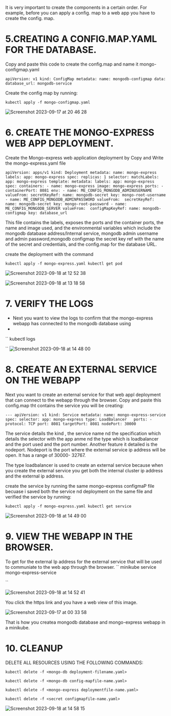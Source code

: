 It is very important to create the components in a certain order.
For example, before you can apply a config. map to a web app you have to create the config. map.

# 5.CREATING A CONFIG.MAP.YAML FOR THE DATABASE.
Copy and paste this code to create the config.map and name it mongo-configmap.yaml

``
apiVersion: v1
kind: ConfigMap
metadata:
  name: mongodb-configmap
data:
  database_url: mongodb-service
  ``
  
  Create the config map by running:
  
  ``
  kubectl apply -f mongo-configmap.yaml
  ``
  
![Screenshot 2023-09-17 at 20 46 28](https://github.com/Egal212/DEVOPS-PROJECTS1.0/assets/114033502/0fef7b11-8dd4-42b2-8c16-391f5286caf7)

# 6. CREATE THE MONGO-EXPRESS WEB APP DEPLOYMENT.

Create the Mongo-express web application deployment by 
Copy and Write the mongo-express.yaml file 


``
apiVersion: apps/v1
kind: Deployment
metadata:
  name: mongo-express
  labels:
    app: mongo-express
spec:
  replicas: 1
  selector:
    matchLabels:
      app: mongo-express
  template:
    metadata:
      labels:
        app: mongo-express
    spec:
      containers:
      - name: mongo-express
        image: mongo-express
        ports:
        - containerPort: 8081
        env:
        - name: ME_CONFIG_MONGODB_ADMINUSERNAME
          valueFrom:
            secretKeyRef:
              name: mongodb-secret
              key: mongo-root-username
        - name: ME_CONFIG_MONGODB_ADMINPASSWORD
          valueFrom: 
            secretKeyRef:
              name: mongodb-secret
              key: mongo-root-password
        - name: ME_CONFIG_MONGODB_SERVER
          valueFrom: 
            configMapKeyRef:
              name: mongodb-configmap
              key: database_url
  ``

              
This file contains the labels, exposes the ports and 
the container ports, the name and image used, and the environmental variables which include the mongodb database address/Internal service,  mongodb admin username and admin password,mongodb configmap  the secret key ref with the name of the secret and credentials, and the config.map for the database URL.

create the deployment with the command 

``
kubectl apply -f mongo-express.yaml
kubectl get pod
``

![Screenshot 2023-09-18 at 12 52 38](https://github.com/Egal212/DEVOPS-PROJECTS1.0/assets/114033502/dcf59328-4220-4452-ae6e-abb913687c9f)


![Screenshot 2023-09-18 at 13 18 58](https://github.com/Egal212/DEVOPS-PROJECTS1.0/assets/114033502/b0d9533a-2e77-49f6-8c66-ece5028d1eed)

# 7. VERIFY THE LOGS

* Next you want to view the logs to confirm that the mongo-express webapp has connected to the mongodb database using
* 
 ``
kubectl logs <deployment-name>

``
![Screenshot 2023-09-18 at 14 48 00](https://github.com/Egal212/DEVOPS-PROJECTS1.0/assets/114033502/fb460d84-2be6-4b7e-ab0f-c292c68e9070)

 # 8. CREATE AN EXTERNAL SERVICE ON THE WEBAPP
Next you want to create an external service for that web appl deployment that can connect to the webapp through the browser.
Copy and paste this config.map tht contains the service you will be creating:

``---
apiVersion: v1
kind: Service
metadata:
  name: mongo-express-service
spec:
  selector:
    app: mongo-express
  type: LoadBalancer  
  ports:
    - protocol: TCP
      port: 8081
      targetPort: 8081
      nodePort: 30000
``

The service details the kind , the service name nd the specification which details the selector with the app anme nd the type which is loadbalancer and the port used and the port number. Another feature it detailed is the nodeport. Nodeport is the port where the external service ip address will be open. It has a range of 30000- 32767.

The type loadbalancer is used to create an external service because when you create the external service you get both the internal cluster ip address and the external ip address.

create the service by running the same mongo-express configmaP file becuase i saved both the service nd deployment on the same file and verified the service by running:

``
kubectl apply -f mongo-express.yaml
kubectl get service
``

![Screenshot 2023-09-18 at 14 49 00](https://github.com/Egal212/DEVOPS-PROJECTS1.0/assets/114033502/a50f9f1a-22e3-4369-92e3-2faeaeac08ee)


# 9. VIEW THE WEBAPP IN THE BROWSER.

To get for the external Ip address for the external service that will be used to communiate to the web app through the browser.
``
minikube service mongo-express-service

``

![Screenshot 2023-09-18 at 14 52 41](https://github.com/Egal212/DEVOPS-PROJECTS1.0/assets/114033502/9ea1a503-fcbf-4404-b283-c7246c1453b7)

You click the https link and you have a web view of this image.

![Screenshot 2023-09-17 at 00 33 58](https://github.com/Egal212/DEVOPS-PROJECTS1.0/assets/114033502/4207213f-2ddd-41be-a8cf-a1dceeda1c93)

That is how you createa mongodb database and mongo-express webapp in a minikube.

# 10. CLEANUP
DELETE ALL RESOURCES USING THE FOLLOWING COMMANDS:

``
kubectl delete -f <mongo-db deployment-filename.yaml> 
``

``
kubectl delete -f <mongo-db config-mapfile-name.yaml> 
``

``
kubectl delete -f <mongo-express deploymentfile-name.yaml>
``

``
kubectl delete -f <secret configmapfile-name.yaml>
``


![Screenshot 2023-09-18 at 14 58 15](https://github.com/Egal212/DEVOPS-PROJECTS1.0/assets/114033502/a8ca7de0-f76d-4ab8-a96d-e10da7788cf6)








